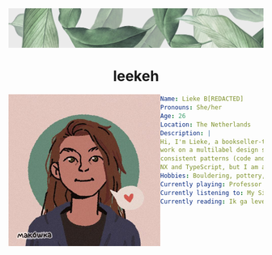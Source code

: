 <img align="center" src="https://github.com/leekeh/leekeh/blob/main/banner.jpg" alt="" /> 

<h1 align="center">leekeh</h1>

<img align="left" src="https://github.com/leekeh/leekeh/blob/main/portrait.jpeg" alt="Bakaguya made by レヴィノス (https://www.pixiv.net/en/artworks/80962527)" width="300px" /> 


```yml
Name: Lieke B[REDACTED]
Pronouns: She/her
Age: 26
Location: The Netherlands
Description: | 
Hi, I'm Lieke, a bookseller-turned-developer. At my current job I 
work on a multilabel design system and focus on accessibility and 
consistent patterns (code and design). I work mainly with NextJS,
NX and TypeScript, but I am also learning Svelte in my free time.
Hobbies: Bouldering, pottery, international train travel, cooking
Currently playing: Professor layton and the miracle mask
Currently listening to: My Sister's Crown - Vesna
Currently reading: Ik ga leven - Lale Gül
```


